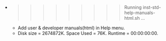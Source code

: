 * >>>>>>>>> Running inst-std-help-manuals-html.sh ...
  * Add user & developer manuals(html) in Help menu.
  * Disk size = 2674872K. Space Used = 76K. Runtime = 00:00:00:00.
